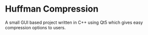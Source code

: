 # Huffman Compression
A small GUI based project written in C++ using Qt5 which gives easy compression options to users.
